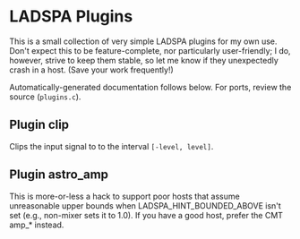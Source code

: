 # LADSPA Plugins

This is a small collection of very simple LADSPA plugins for my own use. Don't
expect this to be feature-complete, nor particularly user-friendly; I do,
however, strive to keep them stable, so let me know if they unexpectedly crash
in a host. (Save your work frequently!)

Automatically-generated documentation follows below. For ports, review the
source (`plugins.c`).

## Plugin clip
Clips the input signal to to the interval `[-level, level]`.

## Plugin astro_amp
This is more-or-less a hack to support poor hosts that assume unreasonable
upper bounds when LADSPA_HINT_BOUNDED_ABOVE isn't set (e.g., non-mixer sets
it to 1.0). If you have a good host, prefer the CMT amp_* instead.
